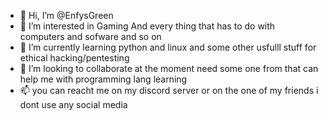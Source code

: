 - 👋 Hi, I’m @EnfysGreen
- 👀 I’m interested in Gaming  And every thing that has to do with computers and sofware and so on
- 🌱 I’m currently learning python and linux and some other usfulll stuff for ethical hacking/pentesting
- 💞️ I’m looking to collaborate at the moment  need some one from that can help me with programming lang learning
- 📫 you can reacht me on my  discord  server or on the one of my friends i dont use any social media 

<!---
EnfysGreen/EnfysGreen is a ✨ special ✨ repository because its `README.md` (this file) appears on your GitHub profile.
You can click the Preview link to take a look at your changes.
--->
